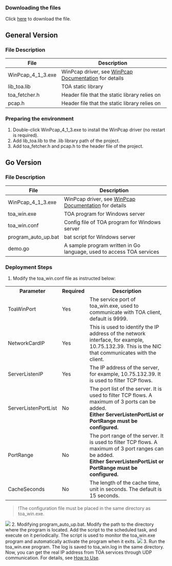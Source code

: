 ### Downloading the files
Click [here](https://main.qcloudimg.com/raw/037dee0e98e30eb15055645ff0a48694.zip) to download the file.

## General Version
### File Description

| File | Description |
| ----------------- | ------------------------------------------------------------ |
| WinPcap_4_1_3.exe | WinPcap driver, see [WinPcap Documentation](https://www.winpcap.org/) for details |
| lib_toa.lib | TOA static library |
| toa_fetcher.h | Header file that the static library relies on |
| pcap.h | Header file that the static library relies on |

### Preparing the environment
1. Double-click WinPcap_4_1_3.exe to install the WinPcap driver (no restart is required).
2. Add lib_toa.lib to the .lib library path of the project.
3. Add toa_fetcher.h and pcap.h to the header file of the project.

## Go Version
### File Description

| File | Description |
| ------------------- | ------------------------------------------------------------ |
| WinPcap_4_1_3.exe | WinPcap driver, see [WinPcap Documentation](https://www.winpcap.org/) for details |
| toa_win.exe | TOA program for Windows server |
| toa_win.conf | Config file of TOA program for Windows server |
| program_auto_up.bat | bat script for Windows server |
| demo.go | A sample program written in Go language, used to access TOA services |

### Deployment Steps
1. Modify the toa_win.conf file as instructed below:
<table>
<tr>
<th>Parameter</th><th>Required</th><th>Description</th>
</tr>
<tr>
<td>ToaWinPort</td><td>Yes</td><td>The service port of toa_win.exe, used to communicate with TOA client, default is 9999.</td>
</tr>
<tr>
<td>NetworkCardIP</td><td>Yes</td><td>This is used to identify the IP address of the network interface, for example, 10.75.132.39. This is the NIC that communicates with the client.</td>
</tr>
<tr>
<td>ServerListenIP</td><td>Yes</td><td>The IP address of the server, for example, 10.75.132.39. It is used to filter TCP flows.</td>
</tr>
<tr>
<td>ServerListenPortList</td><td>No</td><td>The port list of the server. It is used to filter TCP flows. A maximum of 3 ports can be added.<br><b>Either ServerListenPortList or PortRange must be configured.</b></td>
</tr>
<tr>
<td>PortRange</td><td>No</td><td>The port range of the server. It is used to filter TCP flows. A maximum of 3 port ranges can be added.<br><b>Either ServerListenPortList or PortRange must be configured.</b></td>
</tr>
<tr>
<td>CacheSeconds</td><td>No</td><td>The length of the cache time, unit in seconds. The default is 15 seconds. </td>
</tr>
</table>

 >!The configuration file must be placed in the same directory as toa_win.exe.
 
 ![](https://main.qcloudimg.com/raw/d53c1cb161f45c9ad75789ac1c832af6.png)
2. Modifying program_auto_up.bat.
Modify the path to the directory where the program is located. Add the script to the scheduled task, and execute on it periodically. The script is used to monitor the toa_win.exe program and automatically activate the program when it exits.
![](https://main.qcloudimg.com/raw/046bbd4282aa51f85baa6879de8586d4.png)
3. Run the toa_win.exe program. The log is saved to toa_win.log in the same directory. Now, you can get the real IP address from TOA services through UDP communication. For details, see [How to Use](https://cloud.tencent.com/document/product/608/17670).
